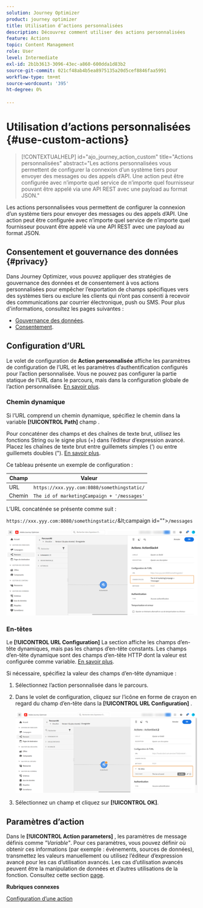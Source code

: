```yaml
---
solution: Journey Optimizer
product: journey optimizer
title: Utilisation d’actions personnalisées
description: Découvrez comment utiliser des actions personnalisées
feature: Actions
topic: Content Management
role: User
level: Intermediate
exl-id: 2b1b3613-3096-43ec-a860-600dda1d83b2
source-git-commit: 021cf48ab4b5ea8975135a20d5cef8846faa5991
workflow-type: tm+mt
source-wordcount: '395'
ht-degree: 0%

---
```


# Utilisation d’actions personnalisées {#use-custom-actions}

>[!CONTEXTUALHELP]
>id="ajo_journey_action_custom"
>title="Actions personnalisées"
>abstract="Les actions personnalisées vous permettent de configurer la connexion d’un système tiers pour envoyer des messages ou des appels d’API. Une action peut être configurée avec n’importe quel service de n’importe quel fournisseur pouvant être appelé via une API REST avec une payload au format JSON."

Les actions personnalisées vous permettent de configurer la connexion d’un système tiers pour envoyer des messages ou des appels d’API. Une action peut être configurée avec n’importe quel service de n’importe quel fournisseur pouvant être appelé via une API REST avec une payload au format JSON.

## Consentement et gouvernance des données {#privacy}

Dans Journey Optimizer, vous pouvez appliquer des stratégies de gouvernance des données et de consentement à vos actions personnalisées pour empêcher l’exportation de champs spécifiques vers des systèmes tiers ou exclure les clients qui n’ont pas consenti à recevoir des communications par courrier électronique, push ou SMS. Pour plus d&#39;informations, consultez les pages suivantes :

* [Gouvernance des données](../action/action-privacy.md).
* [Consentement](../action/consent.md).

## Configuration d’URL

Le volet de configuration de **Action personnalisée** affiche les paramètres de configuration de l’URL et les paramètres d’authentification configurés pour l’action personnalisée. Vous ne pouvez pas configurer la partie statique de l’URL dans le parcours, mais dans la configuration globale de l’action personnalisée. [En savoir plus](../action/about-custom-action-configuration.md).

### Chemin dynamique

Si l’URL comprend un chemin dynamique, spécifiez le chemin dans la variable **[!UICONTROL Path]** champ .

Pour concaténer des champs et des chaînes de texte brut, utilisez les fonctions String ou le signe plus (+) dans l’éditeur d’expression avancé. Placez les chaînes de texte brut entre guillemets simples (’) ou entre guillemets doubles (&quot;). [En savoir plus](expression/expressionadvanced.md).

Ce tableau présente un exemple de configuration :

| Champ | Valeur |
| --- | --- |
| URL | `https://xxx.yyy.com:8080/somethingstatic/` |
| Chemin | `The id of marketingCampaign + '/messages'` |

L’URL concaténée se présente comme suit :

`https://xxx.yyy.com:8080/somethingstatic/`\&lt;campaign id=&quot;&quot;>`/messages`

![](assets/journey-custom-action-url.png)

### En-têtes

Le **[!UICONTROL URL Configuration]** La section affiche les champs d’en-tête dynamiques, mais pas les champs d’en-tête constants. Les champs d’en-tête dynamique sont des champs d’en-tête HTTP dont la valeur est configurée comme variable. [En savoir plus](../action/about-custom-action-configuration.md).

Si nécessaire, spécifiez la valeur des champs d’en-tête dynamique :

1. Sélectionnez l’action personnalisée dans le parcours.
1. Dans le volet de configuration, cliquez sur l’icône en forme de crayon en regard du champ d’en-tête dans la **[!UICONTROL URL Configuration]** .

   ![](assets/journey-dynamicheaderfield.png)

1. Sélectionnez un champ et cliquez sur **[!UICONTROL OK]**.

## Paramètres d’action

Dans le **[!UICONTROL Action parameters]** , les paramètres de message définis comme _&quot;Variable&quot;_. Pour ces paramètres, vous pouvez définir où obtenir ces informations (par exemple : événements, sources de données), transmettez les valeurs manuellement ou utilisez l’éditeur d’expression avancé pour les cas d’utilisation avancés. Les cas d’utilisation avancés peuvent être la manipulation de données et d’autres utilisations de la fonction. Consultez cette section [page](expression/expressionadvanced.md).

**Rubriques connexes**

[Configuration d’une action](../action/about-custom-action-configuration.md)
